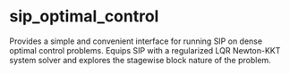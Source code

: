 # sip_optimal_control

Provides a simple and convenient interface for running SIP on dense optimal control problems.
Equips SIP with a regularized LQR Newton-KKT system solver and explores the stagewise block
nature of the problem.
